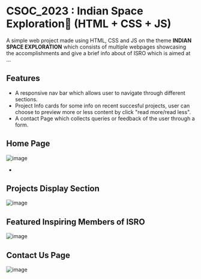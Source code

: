 # CSOC_2023 : Indian Space Exploration🚀 (HTML + CSS + JS)
A simple web project made using HTML, CSS and JS on the theme <b>INDIAN SPACE EXPLORATION</b> which consists of multiple webpages showcasing the accomplishments and give a brief info about of ISRO which is aimed at ...


## Features
<ul>
  <li>A responsive nav bar which allows user to navigate through different sections.</li>
  <li>Project Info cards for some info on recent succesful projects, user can choose to preview more or less content by click "read more/read less".</li>
  <li>A contact Page which collects queries or feedback of the user through a form.</li>
</ul>

## Home Page

![image](https://github.com/MarsalS1050/CSOC_2023/assets/143715510/26712887-b619-4e69-aff4-80a9c51bfefa)

<ul>
  <li></li>
</ul>

## Projects Display Section

![image](https://github.com/MarsalS1050/CSOC_2023/assets/143715510/7a745790-1ad5-4c9d-8c64-3793bebbbadb)

## Featured Inspiring Members of ISRO

![image](https://github.com/MarsalS1050/CSOC_2023/assets/143715510/6854d1c5-c670-4d75-9e8a-41c80e390944)

## Contact Us Page

![image](https://github.com/MarsalS1050/CSOC_2023/assets/143715510/e5534fa2-1cb0-4ba1-b440-d769492ead96)

